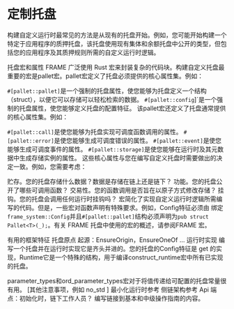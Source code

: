 # 定制托盘

构建自定义运行时最常见的方法是从现有的托盘开始。例如，您可能开始构建一个特定于应用程序的质押托盘，该托盘使用现有集体和余额托盘中公开的类型，但包括您的应用程序及其质押规则所需的自定义运行时逻辑。

托盘宏和属性
FRAME 广泛使用 Rust 宏来封装复杂的代码块。构建自定义托盘最重要的宏是pallet宏。pallet宏定义了托盘必须提供的核心属性集。例如：

`#[pallet::pallet]`是一个强制的托盘属性，使您能够为托盘定义一个结构（struct），以便它可以存储可以轻松检索的数据。
`#[pallet::config`]`是一个强制的托盘属性，使您能够定义托盘的配置特征。
该pallet宏还定义了托盘通常提供的核心属性集。例如：

`#[pallet::call]`是使您能够为托盘实现可调度函数调用的属性。
`#[pallet::error]`是使您能够生成可调度错误的属性。
`#[pallet::event]`是使您能够生成可调度事件的属性。
`#[pallet::storage]`是使您能够在运行时及其元数据中生成存储实例的属性。
这些核心属性与您在编写自定义托盘时需要做出的决定一致。例如，您需要考虑：

贮存。您的托盘存储什么数据？数据是存储在链上还是链下？
功能。您的托盘公开了哪些可调用函数？
交易性。您的函数调用是否旨在以原子方式修改存储？
挂钩。您的托盘会调用任何运行时挂钩吗？
宏简化了实现自定义运行时逻辑所需编写的代码。但是，一些宏对函数声明有特殊要求。例如，Config特征必须由 绑定`frame_system::Config`并且`#[pallet::pallet]`结构必须声明为`pub struct Pallet<T>(_);`。有关 FRAME 托盘中使用的宏的概述，请参阅FRAME 宏。

有用的框架特征
托盘原点
起源：EnsureOrigin，EnsureOneOf ...
运行时实现
编写一个托盘并在运行时实现它是齐头并进的。您的托盘的Config特征是 get 的实现，Runtime它是一个特殊的结构，用于编译construct_runtime宏中所有已实现的托盘。

parameter_types和ord_parameter_types宏对于将值传递给可配置的托盘常量很有用。
[其他注意事项，例如 no_std ]
最小化运行时参考
侧链架构参考
Api 端点：初始化时，链下工作人员？
编写链接到基本和中级操作指南的内容。